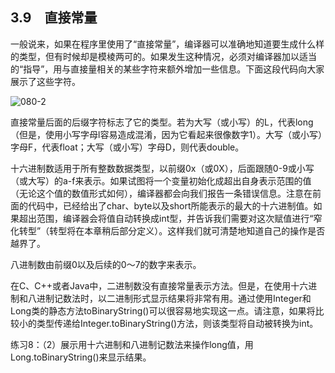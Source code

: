 ## 3.9　直接常量

一般说来，如果在程序里使用了“直接常量”，编译器可以准确地知道要生成什么样的类型，但有时候却是模棱两可的。如果发生这种情况，必须对编译器加以适当的“指导”，用与直接量相关的某些字符来额外增加一些信息。下面这段代码向大家展示了这些字符。

![080-2](../Images/image02670.jpeg)

直接常量后面的后缀字符标志了它的类型。若为大写（或小写）的L，代表long（但是，使用小写字母l容易造成混淆，因为它看起来很像数字1）。大写（或小写）字母F，代表float；大写（或小写）字母D，则代表double。

十六进制数适用于所有整数数据类型，以前缀0x（或0X），后面跟随0-9或小写（或大写）的a-f来表示。如果试图将一个变量初始化成超出自身表示范围的值（无论这个值的数值形式如何），编译器都会向我们报告一条错误信息。注意在前面的代码中，已经给出了char、byte以及short所能表示的最大的十六进制值。如果超出范围，编译器会将值自动转换成int型，并告诉我们需要对这次赋值进行“窄化转型”（转型将在本章稍后部分定义）。这样我们就可清楚地知道自己的操作是否越界了。

八进制数由前缀0以及后续的0～7的数字来表示。

在C、C++或者Java中，二进制数没有直接常量表示方法。但是，在使用十六进制和八进制记数法时，以二进制形式显示结果将非常有用。通过使用Integer和Long类的静态方法toBinaryString()可以很容易地实现这一点。请注意，如果将比较小的类型传递给Integer.toBinaryString()方法，则该类型将自动被转换为int。

练习8：（2）展示用十六进制和八进制记数法来操作long值，用Long.toBinaryString()来显示结果。